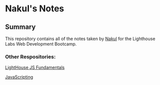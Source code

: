 # Nakul's Notes

## Summary 

This repository contains all of the notes taken by [Nakul](https://github.com/nakulsapkal) for the Lighthouse Labs Web Development Bootcamp.


### Other Respositories:

[LightHouse JS Fundamentals](https://github.com/nakulsapkal/lighthouse-js-fundamentals)

[JavaScripting](https://github.com/nakulsapkal/javascripting)